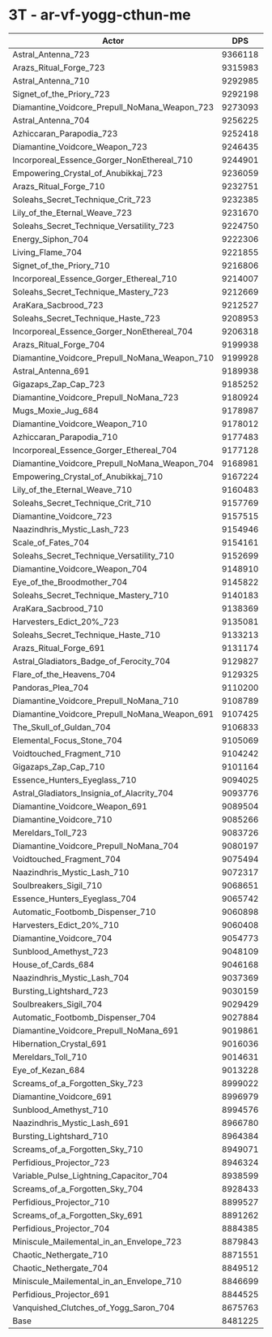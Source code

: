 # 3T - ar-vf-yogg-cthun-me
| Actor | DPS | Increase |
|---|:---:|:---:|
|Astral_Antenna_723|9366118|10.43%|
|Arazs_Ritual_Forge_723|9315983|9.84%|
|Astral_Antenna_710|9292985|9.57%|
|Signet_of_the_Priory_723|9292198|9.56%|
|Diamantine_Voidcore_Prepull_NoMana_Weapon_723|9273093|9.34%|
|Astral_Antenna_704|9256225|9.14%|
|Azhiccaran_Parapodia_723|9252418|9.09%|
|Diamantine_Voidcore_Weapon_723|9246435|9.02%|
|Incorporeal_Essence_Gorger_NonEthereal_710|9244901|9.00%|
|Empowering_Crystal_of_Anubikkaj_723|9236059|8.90%|
|Arazs_Ritual_Forge_710|9232751|8.86%|
|Soleahs_Secret_Technique_Crit_723|9232385|8.86%|
|Lily_of_the_Eternal_Weave_723|9231670|8.85%|
|Soleahs_Secret_Technique_Versatility_723|9224750|8.77%|
|Energy_Siphon_704|9222306|8.74%|
|Living_Flame_704|9221855|8.73%|
|Signet_of_the_Priory_710|9216806|8.67%|
|Incorporeal_Essence_Gorger_Ethereal_710|9214007|8.64%|
|Soleahs_Secret_Technique_Mastery_723|9212669|8.62%|
|AraKara_Sacbrood_723|9212527|8.62%|
|Soleahs_Secret_Technique_Haste_723|9208953|8.58%|
|Incorporeal_Essence_Gorger_NonEthereal_704|9206318|8.55%|
|Arazs_Ritual_Forge_704|9199938|8.47%|
|Diamantine_Voidcore_Prepull_NoMana_Weapon_710|9199928|8.47%|
|Astral_Antenna_691|9189938|8.36%|
|Gigazaps_Zap_Cap_723|9185252|8.30%|
|Diamantine_Voidcore_Prepull_NoMana_723|9180924|8.25%|
|Mugs_Moxie_Jug_684|9178987|8.23%|
|Diamantine_Voidcore_Weapon_710|9178012|8.22%|
|Azhiccaran_Parapodia_710|9177483|8.21%|
|Incorporeal_Essence_Gorger_Ethereal_704|9177128|8.21%|
|Diamantine_Voidcore_Prepull_NoMana_Weapon_704|9168981|8.11%|
|Empowering_Crystal_of_Anubikkaj_710|9167224|8.09%|
|Lily_of_the_Eternal_Weave_710|9160483|8.01%|
|Soleahs_Secret_Technique_Crit_710|9157769|7.98%|
|Diamantine_Voidcore_723|9157515|7.97%|
|Naazindhris_Mystic_Lash_723|9154946|7.94%|
|Scale_of_Fates_704|9154161|7.93%|
|Soleahs_Secret_Technique_Versatility_710|9152699|7.92%|
|Diamantine_Voidcore_Weapon_704|9148910|7.87%|
|Eye_of_the_Broodmother_704|9145822|7.84%|
|Soleahs_Secret_Technique_Mastery_710|9140183|7.77%|
|AraKara_Sacbrood_710|9138369|7.75%|
|Harvesters_Edict_20%_723|9135081|7.71%|
|Soleahs_Secret_Technique_Haste_710|9133213|7.69%|
|Arazs_Ritual_Forge_691|9131174|7.66%|
|Astral_Gladiators_Badge_of_Ferocity_704|9129827|7.65%|
|Flare_of_the_Heavens_704|9129325|7.64%|
|Pandoras_Plea_704|9110200|7.42%|
|Diamantine_Voidcore_Prepull_NoMana_710|9108789|7.40%|
|Diamantine_Voidcore_Prepull_NoMana_Weapon_691|9107425|7.38%|
|The_Skull_of_Guldan_704|9106833|7.38%|
|Elemental_Focus_Stone_704|9105069|7.36%|
|Voidtouched_Fragment_710|9104242|7.35%|
|Gigazaps_Zap_Cap_710|9101164|7.31%|
|Essence_Hunters_Eyeglass_710|9094025|7.23%|
|Astral_Gladiators_Insignia_of_Alacrity_704|9093776|7.22%|
|Diamantine_Voidcore_Weapon_691|9089504|7.17%|
|Diamantine_Voidcore_710|9085266|7.12%|
|Mereldars_Toll_723|9083726|7.10%|
|Diamantine_Voidcore_Prepull_NoMana_704|9080197|7.06%|
|Voidtouched_Fragment_704|9075494|7.01%|
|Naazindhris_Mystic_Lash_710|9072317|6.97%|
|Soulbreakers_Sigil_710|9068651|6.93%|
|Essence_Hunters_Eyeglass_704|9065742|6.89%|
|Automatic_Footbomb_Dispenser_710|9060898|6.83%|
|Harvesters_Edict_20%_710|9060408|6.83%|
|Diamantine_Voidcore_704|9054773|6.76%|
|Sunblood_Amethyst_723|9048109|6.68%|
|House_of_Cards_684|9046168|6.66%|
|Naazindhris_Mystic_Lash_704|9037369|6.56%|
|Bursting_Lightshard_723|9030159|6.47%|
|Soulbreakers_Sigil_704|9029429|6.46%|
|Automatic_Footbomb_Dispenser_704|9027884|6.45%|
|Diamantine_Voidcore_Prepull_NoMana_691|9019861|6.35%|
|Hibernation_Crystal_691|9016036|6.31%|
|Mereldars_Toll_710|9014631|6.29%|
|Eye_of_Kezan_684|9013228|6.27%|
|Screams_of_a_Forgotten_Sky_723|8999022|6.11%|
|Diamantine_Voidcore_691|8996979|6.08%|
|Sunblood_Amethyst_710|8994576|6.05%|
|Naazindhris_Mystic_Lash_691|8966780|5.73%|
|Bursting_Lightshard_710|8964384|5.70%|
|Screams_of_a_Forgotten_Sky_710|8949071|5.52%|
|Perfidious_Projector_723|8946324|5.48%|
|Variable_Pulse_Lightning_Capacitor_704|8938599|5.39%|
|Screams_of_a_Forgotten_Sky_704|8928433|5.27%|
|Perfidious_Projector_710|8899527|4.93%|
|Screams_of_a_Forgotten_Sky_691|8891262|4.83%|
|Perfidious_Projector_704|8884385|4.75%|
|Miniscule_Mailemental_in_an_Envelope_723|8879843|4.70%|
|Chaotic_Nethergate_710|8871551|4.60%|
|Chaotic_Nethergate_704|8849512|4.34%|
|Miniscule_Mailemental_in_an_Envelope_710|8846699|4.31%|
|Perfidious_Projector_691|8844525|4.28%|
|Vanquished_Clutches_of_Yogg_Saron_704|8675763|2.29%|
|Base|8481225|0.00%|

